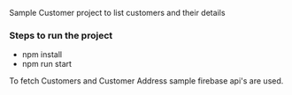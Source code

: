 Sample Customer project to list customers and their details

### Steps to run the project
- npm install
- npm run start


To fetch Customers and Customer Address sample firebase api's are used. 



